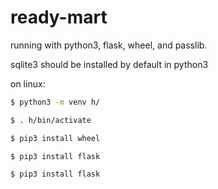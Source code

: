 # ready-mart

running with python3, flask, wheel, and passlib.

sqlite3 should be installed by default in python3

on linux:

```bash
$ python3 -m venv h/

$ . h/bin/activate

$ pip3 install wheel

$ pip3 install flask

$ pip3 install flask
```
